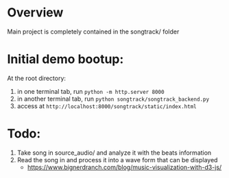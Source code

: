 # Overview
Main project is completely contained in the songtrack/ folder


# Initial demo bootup:
At the root directory:
1) in one terminal tab, run `python -m http.server 8000`
2) in another terminal tab, run `python songtrack/songtrack_backend.py`
2) access at `http://localhost:8000/songtrack/static/index.html`


# Todo:
1. Take song in source_audio/ and analyze it with the beats information
2. Read the song in and process it into a wave form that can be displayed
   - https://www.bignerdranch.com/blog/music-visualization-with-d3-js/
